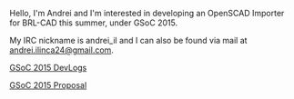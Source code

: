 Hello, I'm Andrei and I'm interested in developing an OpenSCAD Importer
for BRL-CAD this summer, under GSoC 2015.

My IRC nickname is andrei_il and I can also be found via mail at
andrei.ilinca24@gmail.com.

[GSoC 2015 DevLogs](User:Andrei.ilinca24/logs "wikilink")

[GSoC 2015 Proposal](User:Andrei.ilinca24/Proposal "wikilink")